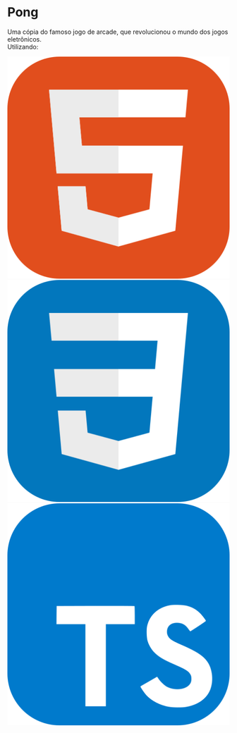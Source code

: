 # Pong

Uma cópia do famoso jogo de arcade, que revolucionou o mundo dos jogos eletrônicos.  
Utilizando:

<img alt="HTML" src="https://raw.githubusercontent.com/tandpfun/skill-icons/main/icons/HTML.svg"/>
<img alt="CSS" src="https://raw.githubusercontent.com/tandpfun/skill-icons/main/icons/CSS.svg">
<img alt="TypeScript" src="https://raw.githubusercontent.com/tandpfun/skill-icons/main/icons/TypeScript.svg">